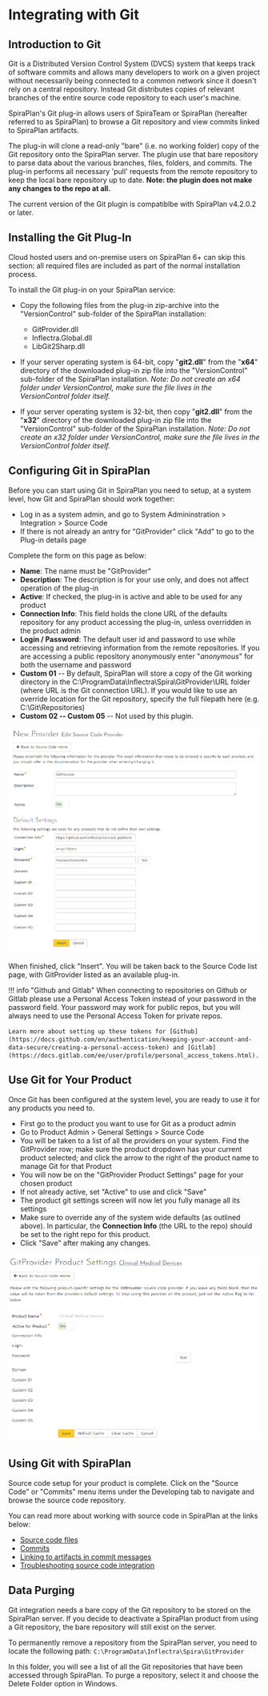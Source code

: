 # Integrating with Git

## Introduction to Git

Git is a Distributed Version Control System (DVCS) system that keeps track of software commits and allows many developers to work on a given project without necessarily being connected to a common network since it doesn't rely on a central repository. Instead Git distributes copies of relevant branches of the entire source code repository to each user's machine.

SpiraPlan's Git plug-in allows users of SpiraTeam or SpiraPlan (hereafter referred to as SpiraPlan) to browse a Git repository and view commits linked to SpiraPlan artifacts.

The plug-in will clone a read-only "bare" (i.e. no working folder) copy of the Git repository onto the SpiraPlan server. The plugin use that bare repository to parse data about the various branches, files, folders, and commits. The plug-in performs all necessary 'pull' requests from the remote repository to keep the local bare repository up to date. **Note: the plugin does not make any changes to the repo at all.**

The current version of the Git plugin is compatiblbe with SpiraPlan v4.2.0.2 or later.

## Installing the Git Plug-In 
Cloud hosted users and on-premise users on SpiraPlan 6+ can skip this section: all required files are included as part of the normal installation process. 

To install the Git plug-in on your SpiraPlan service:

- Copy the following files from the plug-in zip-archive into the "VersionControl" sub-folder of the SpiraPlan installation:

    - GitProvider.dll
    - Inflectra.Global.dll
    - LibGit2Sharp.dll

- If your server operating system is 64-bit, copy "**git2.dll**" from the "**x64**" directory of the downloaded plug-in zip file into the "VersionControl" sub-folder of the SpiraPlan installation. *Note: Do not create an x64 folder under VersionControl, make sure the file lives in the VersionControl folder itself.*
- If your server operating system is 32-bit, then copy "**git2.dll**" from the "**x32**" directory of the downloaded plug-in zip file into the "VersionControl" sub-folder of the SpiraPlan installation. *Note: Do not create an x32 folder under VersionControl, make sure the file lives in the VersionControl folder itself.*

## Configuring Git in SpiraPlan
Before you can start using Git in SpiraPlan you need to setup, at a system level, how Git and SpiraPlan should work together: 

- Log in as a system admin, and go to System Admininstration > Integration > Source Code
- If there is not already an antry for "GitProvider" click "Add" to go to the Plug-in details page

Complete the form on this page as below:

- **Name**: The name must be "GitProvider"
- **Description**: The description is for your use only, and does not affect operation of the plug-in
- **Active**: If checked, the plug-in is active and able to be used for any product
- **Connection Info**: This field holds the clone URL of the defaults repository for any product accessing the plug-in, unless overridden in the product admin
- **Login / Password**: The default user id and password to use while accessing and retrieving information from the remote repositories. If you are accessing a public repository anonymously enter "*anonymous*" for both the username and password
- **Custom 01** -- By default, SpiraPlan will store a copy of the Git working directory in the C:\ProgramData\Inflectra\Spira\GitProvider\URL folder (where URL is the Git connection URL). If you would like to use an override location for the Git repository, specify the full filepath here (e.g. C:\Git\Repositories)
- **Custom 02 -- Custom 05** -- Not used by this plugin.

![](img/Integrating_with_Git_16.png)

When finished, click "Insert". You will be taken back to the Source Code list page, with GitProvider listed as an available plug-in.

!!! info "Github and Gitlab"
    When connecting to repositories on Github or Gitlab please use a Personal Access Token instead of your password in the password field. Your password may work for public repos, but you will always need to use the Personal Access Token for private repos.

    Learn more about setting up these tokens for [Github](https://docs.github.com/en/authentication/keeping-your-account-and-data-secure/creating-a-personal-access-token) and [Gitlab](https://docs.gitlab.com/ee/user/profile/personal_access_tokens.html).

## Use Git for Your Product
Once Git has been configured at the system level, you are ready to use it for any products you need to. 

- First go to the product you want to use for Git as a product admin
- Go to Product Admin > General Settings > Source Code
- You will be taken to a list of all the providers on your system. Find the GitProvider row; make sure the product dropdown has your current product selected; and click the arrow to the right of the product name to manage Git for that Product
- You will now be on the "GitProvider Product Settings" page for your chosen product
- If not already active, set "Active" to use and click "Save"
- The product git settings screen will now let you fully manage all its settings
- Make sure to override any of the system wide defaults (as outlined above). In particular, the **Connection Info** (the URL to the repo) should be set to the right repo for this product.
- Click "Save" after making any changes.

![](img/Integrating_with_Git_17.png)


## Using Git with SpiraPlan
Source code setup for your product is complete. Click on the "Source Code" or "Commits" menu items under the Developing tab to navigate and browse the source code repository.

You can read more about working with source code in SpiraPlan at the links below:

- [Source code files](../../Spira-User-Manual/Source-Code/#source-code-file-list)
- [Commits](../../Spira-User-Manual/Commits/#commit-list)
- [Linking to artifacts in commit messages](../../Spira-User-Manual/Commits/#linking-to-artifacts-in-commit-messages)
- [Troubleshooting source code integration](../../Spira-User-Manual/Source-Code/#troubleshooting-source-code-integration)


## Data Purging
Git integration needs a bare copy of the Git repository to be stored on the SpiraPlan server. If you decide to deactivate a SpiraPlan product from using a Git repository, the bare repository will still exist on the server.

To permanently remove a repository from the SpiraPlan server, you need to locate the following path: `C:\ProgramData\Inflectra\Spira\GitProvider`

In this folder, you will see a list of all the Git repositories that have been accessed through SpiraPlan. To purge a repository, select it and choose the Delete Folder option in Windows.